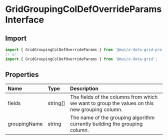 # GridGroupingColDefOverrideParams Interface

<p class="description"></p>

## Import

```js
import { GridGroupingColDefOverrideParams } from '@mui/x-data-grid-pro';
// or
import { GridGroupingColDefOverrideParams } from '@mui/x-data-grid';
```

## Properties

| Name                                        | Type                                    | Description                                                                                   |
| :------------------------------------------ | :-------------------------------------- | :-------------------------------------------------------------------------------------------- |
| <span class="prop-name">fields</span>       | <span class="prop-type">string[]</span> | The fields of the columns from which we want to group the values on this new grouping column. |
| <span class="prop-name">groupingName</span> | <span class="prop-type">string</span>   | The name of the grouping algorithm currently building the grouping column.                    |
